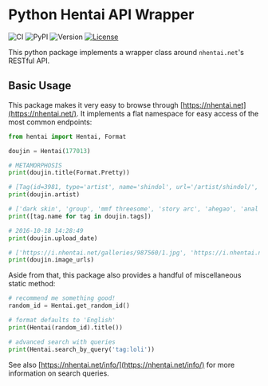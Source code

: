 # Python Hentai API Wrapper

![CI](https://github.com/hentai-chan/hentai/workflows/CI/badge.svg)
![PyPI](https://github.com/hentai-chan/hentai/workflows/PyPI/badge.svg)
![Version](https://img.shields.io/pypi/v/hentai?color=blue&label=Release)
[![License](https://img.shields.io/badge/License-GPLv3-blue.svg)](https://www.gnu.org/licenses/gpl-3.0)

This python package implements a wrapper class around `nhentai.net`'s RESTful API.

## Basic Usage

This package makes it very easy to browse through [https://nhentai.net](https://nhentai.net/).
It implements a flat namespace for easy access of the most common endpoints:

```python
from hentai import Hentai, Format

doujin = Hentai(177013)

# METAMORPHOSIS
print(doujin.title(Format.Pretty))

# [Tag(id=3981, type='artist', name='shindol', url='/artist/shindol/', count=279)]
print(doujin.artist)

# ['dark skin', 'group', 'mmf threesome', 'story arc', 'ahegao', 'anal', ... ]
print([tag.name for tag in doujin.tags])

# 2016-10-18 14:28:49
print(doujin.upload_date)

# ['https://i.nhentai.net/galleries/987560/1.jpg', 'https://i.nhentai.net/galleries/987560/2.jpg', ... ]
print(doujin.image_urls)
```

Aside from that, this package also provides a handful of miscellaneous static method:

```python
# recommend me something good!
random_id = Hentai.get_random_id()

# format defaults to 'English'
print(Hentai(random_id).title())

# advanced search with queries
print(Hentai.search_by_query('tag:loli'))
```

See also [https://nhentai.net/info/](https://nhentai.net/info/) for more information
on search queries.
